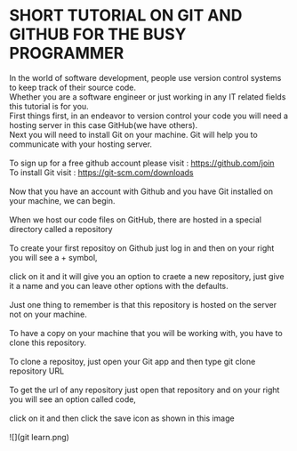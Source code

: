 # SHORT TUTORIAL ON GIT AND GITHUB FOR THE BUSY PROGRAMMER
In the world of software development, people use version control systems to keep track of their source code.<br>
Whether you are a software engineer or just working in any IT related fields this tutorial is for you.<br>
First things first, in an endeavor to version control your code you will need a hosting server in this case GitHub(we have others).<br>
Next you will need to install Git on your machine. Git will help you to communicate with your hosting server.<br>
<br>
To sign up for a free github account please visit : https://github.com/join <br>
To install Git visit : https://git-scm.com/downloads <br><br>
Now that you have an account with Github and you have Git installed on your machine, we can begin.<br><br>
When we host our code files on GitHub, there are hosted in a special directory called a repository<br><br>
To create your first repositoy on Github just log in and then on your right you will see a + symbol,<br><br>
 click on it and it will give you an option to craete a new repository, just give it a name and you can leave other options with the defaults.<br><br>
 Just one thing to remember is that this repository is hosted on the server not on your machine.<br><br>
 To have a copy on your machine that you will be working with, you have to clone this repository.<br><br>
 To clone a repositoy, just open your Git app and then type git clone repository URL <br><br>
 To get the url of any repository just open that repository and on your right you will see an option called code,<br><br>
 click on it and then click the save icon as shown in this image <br><br>![](git learn.png)<br><br>





